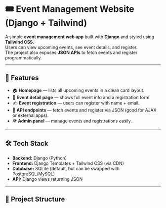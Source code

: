 # 🎟️ Event Management Website (Django + Tailwind)

A simple **event management web app** built with **Django** and styled using **Tailwind CSS**.  
Users can view upcoming events, see event details, and register.  
The project also exposes **JSON APIs** to fetch events and register programmatically.

---

## 🚀 Features
- 🏠 **Homepage** — lists all upcoming events in a clean card layout.
- 📄 **Event detail page** — shows full event info and a registration form.
- ✍️ **Event registration** — users can register with name + email.
- 🔗 **API endpoints** — fetch events and register via JSON (good for AJAX or external apps).
- 🛠️ **Admin panel** — manage events and registrations easily.

---

## 🛠️ Tech Stack
- **Backend:** Django (Python)
- **Frontend:** Django Templates + Tailwind CSS (via CDN)
- **Database:** SQLite (default, but can be swapped with PostgreSQL/MySQL)
- **API:** Django views returning JSON

---

## 📂 Project Structure
